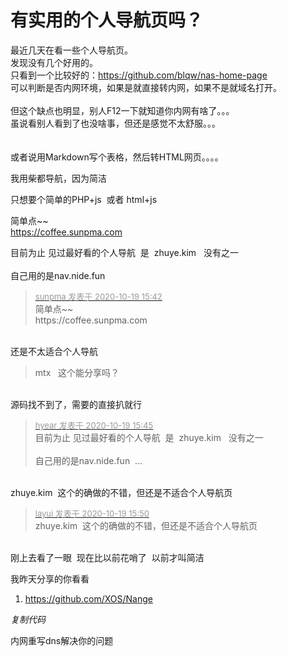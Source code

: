 # 有实用的个人导航页吗？


最近几天在看一些个人导航页。<br />
发现没有几个好用的。<br />
只看到一个比较好的：https://github.com/blqw/nas-home-page<br />
可以判断是否内网环境，如果是就直接转内网，如果不是就域名打开。<br />
<br />
但这个缺点也明显，别人F12一下就知道你内网有啥了。。。<br />
虽说看别人看到了也没啥事，但还是感觉不太舒服。。。<br />
<img src="static/image/smiley/yct/021.gif" smilieid="37" border="0" alt="" /> <img src="static/image/smiley/yct/021.gif" smilieid="37" border="0" alt="" /> <br />
<br />
或者说用Markdown写个表格，然后转HTML网页。。。。<br />
<img src="static/image/smiley/yct/005.gif" smilieid="35" border="0" alt="" />

我用柴都导航，因为简洁

只想要个简单的PHP+js&nbsp;&nbsp;或者 html+js<img id="aimg_rBz6z" onclick="zoom(this, this.src, 0, 0, 0)" class="zoom" src="https://cdn.jsdelivr.net/gh/hishis/forum-master/public/images/patch.gif" onmouseover="img_onmouseoverfunc(this)" onload="thumbImg(this)" border="0" alt="" />

简单点~~<br />
https://coffee.sunpma.com

目前为止 见过最好看的个人导航&nbsp;&nbsp;是&nbsp;&nbsp;zhuye.kim&nbsp; &nbsp;没有之一<br />
<br />
自己用的是nav.nide.fun 

<div class="quote"><blockquote><font size="2"><a href="https://www.hostloc.com/forum.php?mod=redirect&amp;goto=findpost&amp;pid=9321875&amp;ptid=756019" target="_blank"><font color="#999999">sunpma 发表于 2020-10-19 15:42</font></a></font><br />
简单点~~<br />
https://coffee.sunpma.com</blockquote></div><br />
还是不太适合个人导航<img id="aimg_WcRJh" onclick="zoom(this, this.src, 0, 0, 0)" class="zoom" src="https://cdn.jsdelivr.net/gh/hishis/forum-master/public/images/patch.gif" onmouseover="img_onmouseoverfunc(this)" onload="thumbImg(this)" border="0" alt="" />

<div class="quote"><blockquote>mtx&nbsp; &nbsp;这个能分享吗？</blockquote></div><br />
源码找不到了，需要的直接扒就行

<div class="quote"><blockquote><font size="2"><a href="https://www.hostloc.com/forum.php?mod=redirect&amp;goto=findpost&amp;pid=9321889&amp;ptid=756019" target="_blank"><font color="#999999">hyear 发表于 2020-10-19 15:45</font></a></font><br />
目前为止 见过最好看的个人导航&nbsp;&nbsp;是&nbsp;&nbsp;zhuye.kim&nbsp; &nbsp;没有之一<br />
<br />
自己用的是nav.nide.fun&nbsp;&nbsp;...</blockquote></div><br />
zhuye.kim&nbsp;&nbsp;这个的确做的不错，但还是不适合个人导航页<img id="aimg_XJ3Zi" onclick="zoom(this, this.src, 0, 0, 0)" class="zoom" src="https://cdn.jsdelivr.net/gh/hishis/forum-master/public/images/patch.gif" onmouseover="img_onmouseoverfunc(this)" onload="thumbImg(this)" border="0" alt="" />

<div class="quote"><blockquote><font size="2"><a href="https://www.hostloc.com/forum.php?mod=redirect&amp;goto=findpost&amp;pid=9321913&amp;ptid=756019" target="_blank"><font color="#999999">layui 发表于 2020-10-19 15:50</font></a></font><br />
zhuye.kim&nbsp;&nbsp;这个的确做的不错，但还是不适合个人导航页</blockquote></div><br />
刚上去看了一眼&nbsp;&nbsp;现在比以前花哨了&nbsp;&nbsp;以前才叫简洁

我昨天分享的你看看<div class="blockcode"><div id="code_bzf"><ol><li>https://github.com/XOS/Nange</ol></div><em onclick="copycode($('code_bzf'));">复制代码</em></div>

<img src="static/image/smiley/default/lol.gif" smilieid="12" border="0" alt="" />内网重写dns解决你的问题 
